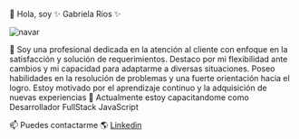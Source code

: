 👋 Hola, soy ✨ Gabriela Rios ✨

![navar](https://github.com/user-attachments/assets/262b527f-94be-424b-ad1e-b6039514f9e0)

👀 Soy una profesional dedicada en la atención al cliente con enfoque en la satisfacción y solución de requerimientos. Destaco por mi flexibilidad ante cambios y mi capacidad para adaptarme a diversas situaciones. Poseo habilidades en la resolución de problemas y una fuerte orientación hacia el logro. Estoy motivado por el aprendizaje continuo y la adquisición de nuevas experiencias
🌱 Actualmente estoy capacitandome como Desarrollador FullStack JavaScript

📫 Puedes contactarme 🌎
  [Linkedin](https://www.linkedin.com/in/gabriela-rios-p/)
  

<!---
GabrielaRiosP/GabrielaRiosP is a ✨ special ✨ repository because its `README.md` (this file) appears on your GitHub profile.
You can click the Preview link to take a look at your changes.
--->

